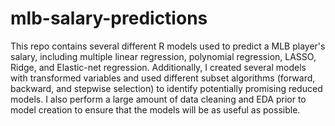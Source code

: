 # mlb-salary-predictions
This repo contains several different R models used to predict a MLB player's salary, including multiple linear regression, polynomial regression, LASSO, Ridge, and Elastic-net regression. Additionally, I created several models with transformed variables and used different subset algorithms (forward, backward, and stepwise selection) to identify potentially promising reduced models. I also perform a large amount of data cleaning and EDA prior to model creation to ensure that the models will be as useful as possible.
